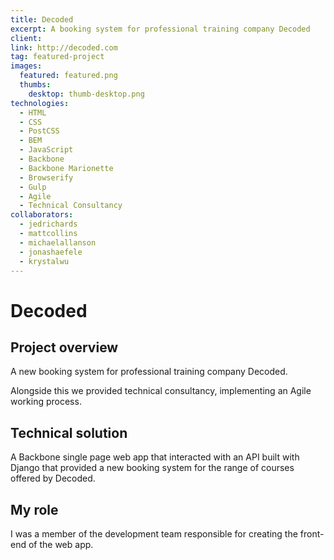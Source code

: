 ```yaml
---
title: Decoded
excerpt: A booking system for professional training company Decoded
client:
link: http://decoded.com
tag: featured-project
images:
  featured: featured.png
  thumbs:
    desktop: thumb-desktop.png
technologies:
  - HTML
  - CSS
  - PostCSS
  - BEM
  - JavaScript
  - Backbone
  - Backbone Marionette
  - Browserify
  - Gulp
  - Agile
  - Technical Consultancy
collaborators:
  - jedrichards
  - mattcollins
  - michaelallanson
  - jonashaefele
  - krystalwu
---
```


# Decoded

## Project overview

A new booking system for professional training company Decoded.

Alongside this we provided technical consultancy, implementing an Agile working process.

## Technical solution

A Backbone single page web app that interacted with an API built with Django that provided a new booking system for the range of courses offered by Decoded.

## My role

I was a member of the development team responsible for creating the front-end of the web app.
